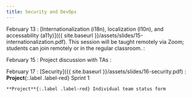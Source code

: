 ```yaml
---
title: Security and DevOps
---
```


February 13
: [Internationalization (i18n), localization (l10n), and accessability (a11y)]({{ site.baseurl }}/assets/slides/15-internationalization.pdf). This session will be taught remotely via Zoom; students can join remotely or in the regular classroom.
  : 

February 15
: Project discussion with TAs
  : 

February 17
: [Security]({{ site.baseurl }}/assets/slides/16-security.pdf)
  : **Project**{:.label .label-red} Sprint 1
   
    **Project**{:.label .label-red} Individual team status form

